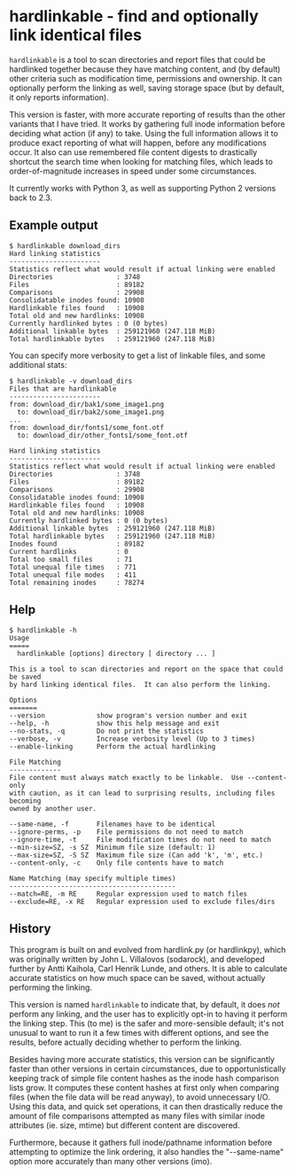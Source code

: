 # hardlinkable - find and optionally link identical files

`hardlinkable` is a tool to scan directories and report files that could be
hardlinked together because they have matching content, and (by default) other
criteria such as modification time, permissions and ownership.  It can
optionally perform the linking as well, saving storage space (but by default,
it only reports information).

This version is faster, with more accurate reporting of results than the other
variants that I have tried.  It works by gathering full inode information
before deciding what action (if any) to take.  Using the full information
allows it to produce exact reporting of what will happen, before any
modifications occur.  It also can use remembered file content digests to
drastically shortcut the search time when looking for matching files, which
leads to order-of-magnitude increases in speed under some circumstances.

It currently works with Python 3, as well as supporting Python 2 versions back
to 2.3.

## Example output
```
$ hardlinkable download_dirs
Hard linking statistics
-----------------------
Statistics reflect what would result if actual linking were enabled
Directories                : 3748
Files                      : 89182
Comparisons                : 29908
Consolidatable inodes found: 10908
Hardlinkable files found   : 10908
Total old and new hardlinks: 10908
Currently hardlinked bytes : 0 (0 bytes)
Additional linkable bytes  : 259121960 (247.118 MiB)
Total hardlinkable bytes   : 259121960 (247.118 MiB)
```

You can specify more verbosity to get a list of linkable files, and some additional stats:
```
$ hardlinkable -v download_dirs
Files that are hardlinkable
-----------------------
from: download_dir/bak1/some_image1.png
  to: download_dir/bak2/some_image1.png
...
from: download_dir/fonts1/some_font.otf
  to: download_dir/other_fonts1/some_font.otf

Hard linking statistics
-----------------------
Statistics reflect what would result if actual linking were enabled
Directories                : 3748
Files                      : 89182
Comparisons                : 29908
Consolidatable inodes found: 10908
Hardlinkable files found   : 10908
Total old and new hardlinks: 10908
Currently hardlinked bytes : 0 (0 bytes)
Additional linkable bytes  : 259121960 (247.118 MiB)
Total hardlinkable bytes   : 259121960 (247.118 MiB)
Inodes found               : 89182
Current hardlinks          : 0
Total too small files      : 71
Total unequal file times   : 771
Total unequal file modes   : 411
Total remaining inodes     : 78274
```

## Help
```
$ hardlinkable -h
Usage
=====
  hardlinkable [options] directory [ directory ... ]

This is a tool to scan directories and report on the space that could be saved
by hard linking identical files.  It can also perform the linking.

Options
=======
--version             show program's version number and exit
--help, -h            show this help message and exit
--no-stats, -q        Do not print the statistics
--verbose, -v         Increase verbosity level (Up to 3 times)
--enable-linking      Perform the actual hardlinking

File Matching
-------------
File content must always match exactly to be linkable.  Use --content-only
with caution, as it can lead to surprising results, including files becoming
owned by another user.

--same-name, -f       Filenames have to be identical
--ignore-perms, -p    File permissions do not need to match
--ignore-time, -t     File modification times do not need to match
--min-size=SZ, -s SZ  Minimum file size (default: 1)
--max-size=SZ, -S SZ  Maximum file size (Can add 'k', 'm', etc.)
--content-only, -c    Only file contents have to match

Name Matching (may specify multiple times)
------------------------------------------
--match=RE, -m RE     Regular expression used to match files
--exclude=RE, -x RE   Regular expression used to exclude files/dirs
```

## History

This program is built on and evolved from hardlink.py (or hardlinkpy), which
was originally written by John L. Villalovos (sodarock), and developed further
by Antti Kaihola, Carl Henrik Lunde, and others.  It is able to calculate
accurate statistics on how much space can be saved, without actually performing
the linking.

This version is named ```hardlinkable``` to indicate that, by default, it does
*not* perform any linking, and the user has to explicitly opt-in to having it
perform the linking step.  This (to me) is the safer and more-sensible default;
it's not unusual to want to run it a few times with different options, and see
the results, before actually deciding whether to perform the linking.

Besides having more accurate statistics, this version can be significantly
faster than other versions in certain circumstances, due to opportunistically
keeping track of simple file content hashes as the inode hash comparison lists
grow.  It computes these content hashes at first only when comparing files
(when the file data will be read anyway), to avoid unnecessary I/O.  Using this
data, and quick set operations, it can then drastically reduce the amount of
file comparisons attempted as many files with similar inode attributes (ie.
size, mtime) but different content are discovered.

Furthermore, because it gathers full inode/pathname information before
attempting to optimize the link ordering, it also handles the "--same-name"
option more accurately than many other versions (imo).
